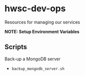 # hwsc-dev-ops
Resources for managing our services

**NOTE: Setup Environment Variables**

## Scripts
 Back-up a MongoDB server
- `backup_mongodb_server.sh `